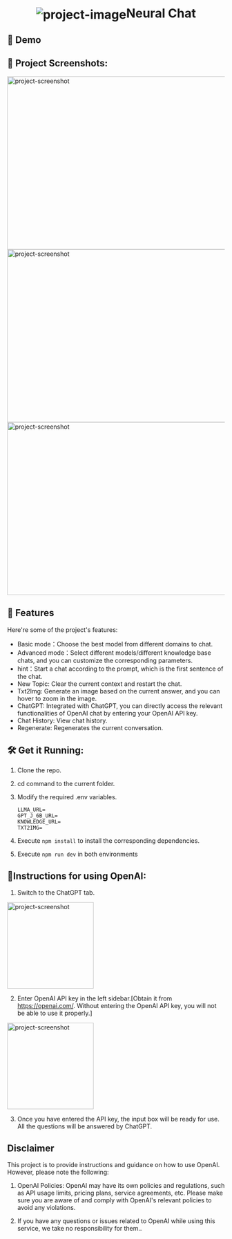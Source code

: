 <h1 align="center" id="title"><img align="center" src="./src/lib/assets/favicon.png" alt="project-image">Neural Chat</h1>

<h2>🚀 Demo</h2>

<h2>📸 Project Screenshots:</h2>

<img src="https://imgur.com/04qfWb8.png" alt="project-screenshot" width="800" height="400/">

<img src="https://imgur.com/yZ5AjWE.png" alt="project-screenshot" width="800" height="400/">

<img src="https://imgur.com/OgNJ0cM.png" alt="project-screenshot" width="800" height="400/">


<h2>🧐 Features</h2>

Here're some of the project's features:

- Basic mode：Choose the best model from different domains to chat.
- Advanced mode：Select different models/different knowledge base chats, and you can customize the corresponding parameters.
- hint：Start a chat according to the prompt, which is the first sentence of the chat.
- New Topic: Clear the current context and restart the chat.
- Txt2Img: Generate an image based on the current answer, and you can hover to zoom in the image.
- ChatGPT: Integrated with ChatGPT, you can directly access the relevant functionalities of OpenAI chat by entering your OpenAI API key.
- Chat History: View chat history.
- Regenerate: Regenerates the current conversation.

<h2>🛠️ Get it Running:</h2>

1. Clone the repo.

2. cd command to the current folder.

3. Modify the required .env variables.
    ```
    LLMA_URL=
    GPT_J_6B_URL=
    KNOWLEDGE_URL=
    TXT2IMG=

    ```
4. Execute `npm install` to install the corresponding dependencies.

5. Execute `npm run dev` in both environments

<h2>📕Instructions for using OpenAI:</h2> 

1. Switch to the ChatGPT tab.
<img src="https://imgur.com/8hJW8hh.png" alt="project-screenshot" width="200" height="200/">

2. Enter OpenAI API key in the left sidebar.[Obtain it from https://openai.com/. Without entering the OpenAI API key, you will not be able to use it properly.]
<img src="https://imgur.com/Iu7CmSa.png" alt="project-screenshot" width="200" height="200/">

3. Once you have entered the API key, the input box will be ready for use. All the questions will be answered by ChatGPT.

<h2>Disclaimer</h2> 
This project is to provide instructions and guidance on how to use OpenAI. However, please note the following:

1. OpenAI Policies: OpenAI may have its own policies and regulations, such as API usage limits, pricing plans, service agreements, etc. Please make sure you are aware of and comply with OpenAI's relevant policies to avoid any violations.

2. If you have any questions or issues related to OpenAI while using this service, we take no responsibility for them..